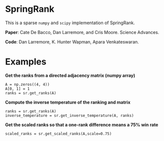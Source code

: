 # SpringRank

This is a sparse `numpy` and `scipy` implementation of SpringRank. 

**Paper**: Cate De Bacco, Dan Larremore, and Cris Moore. Science Advances.

**Code**: Dan Larremore, K. Hunter Wapman, Apara Venkateswaran.

# Examples

**Get the ranks from a directed adjacency matrix (numpy array)**
```import SpringRank as sr
A = np.zeros((4, 4))
A[0, 1] = 1
ranks = sr.get_ranks(A)
```

**Compute the inverse temperature of the ranking and matrix**
```
ranks = sr.get_ranks(A)
inverse_temperature = sr.get_inverse_temperature(A, ranks)
```

**Get the scaled ranks so that a one-rank difference means a 75% win rate**
```
scaled_ranks = sr.get_scaled_ranks(A,scale=0.75)
```